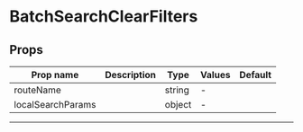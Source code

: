 # BatchSearchClearFilters

## Props

| Prop name         | Description | Type   | Values | Default |
| ----------------- | ----------- | ------ | ------ | ------- |
| routeName         |             | string | -      |         |
| localSearchParams |             | object | -      |         |

---
